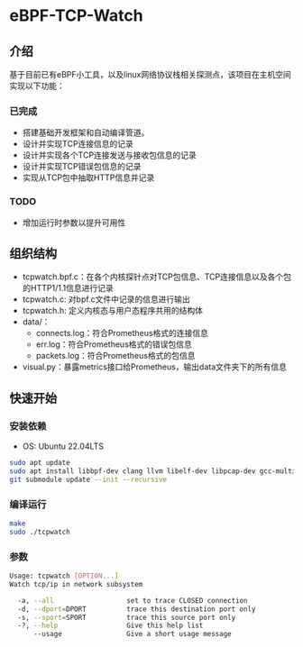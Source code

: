 # eBPF-TCP-Watch
## 介绍
基于目前已有eBPF小工具，以及linux网络协议栈相关探测点，该项目在主机空间实现以下功能：
### 已完成
- 搭建基础开发框架和自动编译管道。
- 设计并实现TCP连接信息的记录
- 设计并实现各个TCP连接发送与接收包信息的记录
- 设计并实现TCP错误包信息的记录
- 实现从TCP包中抽取HTTP信息并记录
### TODO
- 增加运行时参数以提升可用性
## 组织结构
- tcpwatch.bpf.c：在各个内核探针点对TCP包信息、TCP连接信息以及各个包的HTTP1/1.1信息进行记录
- tcpwatch.c: 对bpf.c文件中记录的信息进行输出
- tcpwatch.h: 定义内核态与用户态程序共用的结构体
- data/：
    - connects.log：符合Prometheus格式的连接信息
    - err.log：符合Prometheus格式的错误包信息
    - packets.log：符合Prometheus格式的包信息
- visual.py：暴露metrics接口给Prometheus，输出data文件夹下的所有信息
## 快速开始
### 安装依赖
- OS: Ubuntu 22.04LTS
```bash
sudo apt update
sudo apt install libbpf-dev clang llvm libelf-dev libpcap-dev gcc-multilib build-essential
git submodule update --init --recursive
```
### 编译运行
```bash
make
sudo ./tcpwatch
```
### 参数
```bash
Usage: tcpwatch [OPTION...]
Watch tcp/ip in network subsystem

  -a, --all                  set to trace CLOSED connection
  -d, --dport=DPORT          trace this destination port only
  -s, --sport=SPORT          trace this source port only
  -?, --help                 Give this help list
      --usage                Give a short usage message
```
